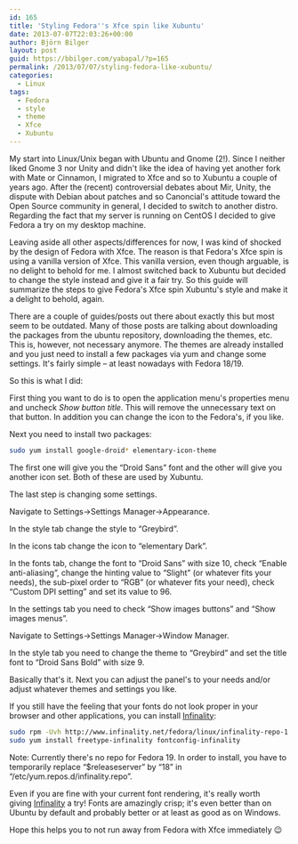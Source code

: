 ```yaml
---
id: 165
title: 'Styling Fedora''s Xfce spin like Xubuntu'
date: 2013-07-07T22:03:26+00:00
author: Björn Bilger
layout: post
guid: https://bbilger.com/yabapal/?p=165
permalink: /2013/07/07/styling-fedora-like-xubuntu/
categories:
  - Linux
tags:
  - Fedora
  - style
  - theme
  - Xfce
  - Xubuntu
---
```

My start into Linux/Unix began with Ubuntu and Gnome (2!). Since I neither liked Gnome 3 nor Unity and didn't like the idea of having yet another fork with Mate or Cinnamon, I migrated to Xfce and so to Xubuntu a couple of years ago. After the (recent) controversial debates about Mir, Unity, the dispute with Debian about patches and so Canoncial's attitude toward the Open Source community in general, I decided to switch to another distro. Regarding the fact that my server is running on CentOS I decided to give Fedora a try on my desktop machine.

Leaving aside all other aspects/differences for now, I was kind of shocked by the design of Fedora with Xfce. The reason is that Fedora's Xfce spin is using a vanilla version of Xfce. This vanilla version, even though arguable, is no delight to behold for me. I almost switched back to Xubuntu but decided to change the style instead and give it a fair try. So this guide will summarize the steps to give Fedora's Xfce spin Xubuntu's style and make it a delight to behold, again.

There are a couple of guides/posts out there about exactly this but most seem to be outdated. Many of those posts are talking about downloading the packages from the ubuntu repository, downloading the themes, etc. This is, however, not necessary anymore. The themes are already installed and you just need to install a few packages via yum and change some settings. It's fairly simple &#8211; at least nowadays with Fedora 18/19.

So this is what I did:

<!--more-->

First thing you want to do is to open the application menu's properties menu and uncheck _Show button title_. This will remove the unnecessary text on that button. In addition you can change the icon to the Fedora's, if you like.

Next you need to install two packages:

``` bash
sudo yum install google-droid* elementary-icon-theme
```

The first one will give you the &#8220;Droid Sans&#8221; font and the other will give you another icon set. Both of these are used by Xubuntu.

The last step is changing some settings.

Navigate to Settings->Settings Manager->Appearance.

In the style tab change the style to &#8220;Greybird&#8221;.

In the icons tab change the icon to &#8220;elementary Dark&#8221;.

In the fonts tab, change the font to &#8220;Droid Sans&#8221; with size 10, check &#8220;Enable anti-aliasing&#8221;, change the hinting value to &#8220;Slight&#8221; (or whatever fits your needs), the sub-pixel order to &#8220;RGB&#8221; (or whatever fits your need), check &#8220;Custom DPI setting&#8221; and set its value to 96.

In the settings tab you need to check &#8220;Show images buttons&#8221; and &#8220;Show images menus&#8221;.

Navigate to Settings->Settings Manager->Window Manager.

In the style tab you need to change the theme to &#8220;Greybird&#8221; and set the title font to &#8220;Droid Sans Bold&#8221; with size 9.

Basically that's it. Next you can adjust the panel's to your needs and/or adjust whatever themes and settings you like.

If you still have the feeling that your fonts do not look proper in your browser and other applications, you can install [Infinality](http://www.infinality.net/):

``` bash
sudo rpm -Uvh http://www.infinality.net/fedora/linux/infinality-repo-1.0-1.noarch.rpm
sudo yum install freetype-infinality fontconfig-infinality
```

Note: Currently there's no repo for Fedora 19. In order to install, you have to temporarily replace &#8220;$releaseserver&#8221; by &#8220;18&#8221; in &#8220;/etc/yum.repos.d/infinality.repo&#8221;.

Even if you are fine with your current font rendering, it's really worth giving [Infinality](http://www.infinality.net/) a try! Fonts are amazingly crisp; it's even better than on Ubuntu by default and probably better or at least as good as on Windows.

Hope this helps you to not run away from Fedora with Xfce immediately 😉
